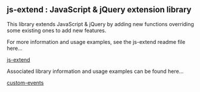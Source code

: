 js-extend : JavaScript & jQuery extension library
-
This library extends JavaScript & jQuery by adding new functions overriding some existing ones to add new features.

For more information and usage examples, see the js-extend readme file here...

[js-extend](js-extend.md)

Associated library information and usage examples can be found here...

[custom-events](custom-events.md)


